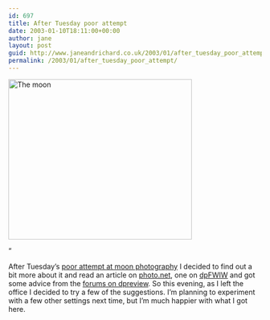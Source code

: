 ```yaml
---
id: 697
title: After Tuesday poor attempt
date: 2003-01-10T18:11:00+00:00
author: jane
layout: post
guid: http://www.janeandrichard.co.uk/2003/01/after_tuesday_poor_attempt
permalink: /2003/01/after_tuesday_poor_attempt/
---
```

<img src="http://v1.janeandrichard.co.uk/blog/img/moon10jan2003.jpg" alt="The moon" width="365" height="319" />

&#8221;

After Tuesday&#8217;s [poor attempt at moon photography](http://v1.janeandrichard.co.uk/photos/2003_01_07/crw_4176_rj/) I decided to find out a bit more about it and read an article on [photo.net](http://www.photo.net/nature/sunmoon), one on [dpFWIW](http://www.cliffshade.com/dpfwiw/moon.htm) and got some advice from the [forums on dpreview](http://forums.dpreview.com/forums). So this evening, as I left the office I decided to try a few of the suggestions. I&#8217;m planning to experiment with a few other settings next time, but I&#8217;m much happier with what I got here.